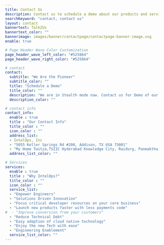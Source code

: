 ```yaml
---
title: Contact Us
description: Contact us to schedule a demo about our products and services.
searchKeyword: "contact, contact us"
layout: contact
bannertext: Talk2Us
bannertext_color: ""
bannerimage: images/banner/contactpage/contactpage-banner-image.svg
enable: true

# Page Header Wave Color Customization
page_header_wave_left_color: "#525864"
page_header_wave_right_color: "#525864"

# contact
contact:
  subtitle: "We Are the Pioneer"
  subtitle_color: ""
  title: "Schedule a Demo"
  title_color: ""
  description: "We are in Stealth mode now. Contact us for Demo of our Product(s) and Services."
  description_color: ""

# contact info
contact_info:
  enable : true
  title : "Our Contact Info"
  title_color : ""
  icon_color : ""
  address_list:
  - IntelOps, Inc
  - "5055 Keller Springs Rd #200, Addison, TX USA 75001"
  - "My Home Twitza,TSIIC Hyderabad Knowledge City, Raidurg, Panmaktha, Rangareddy, Telangana, India 500081"
  address_list_color: ""

# Services
services:
  enable : true
  title : "Why IntelOps?"
  title_color : ""
  icon_color : ""
  service_list:
  - "Empower Engineers"
  - "Solutions Driven Innovation"
  - "Focus critical developer resources on your core business"
  - "Launch new products faster with less payments code"
#  - "Improve conversion from your customers"
  - "Reduce Technical Debt"
  - "Easy adoption of cloud native technology"
  - "Enjoy the new Tech with ease"
  - "Engineering Enablement"
  service_list_color: ""
---
```

